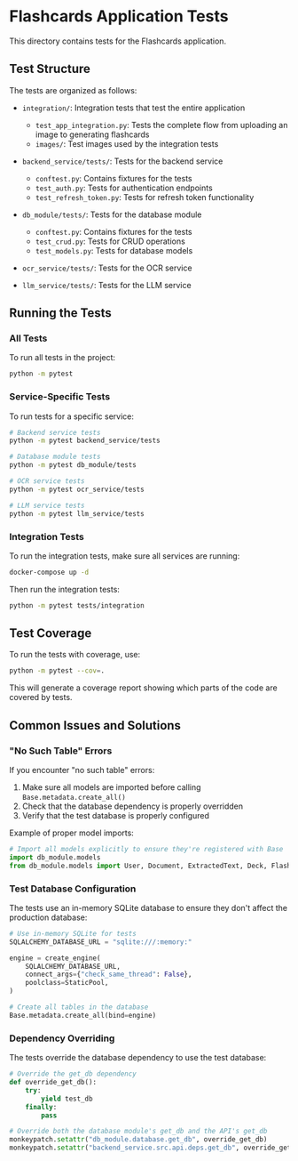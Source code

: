 # Flashcards Application Tests

This directory contains tests for the Flashcards application.

## Test Structure

The tests are organized as follows:

- `integration/`: Integration tests that test the entire application
  - `test_app_integration.py`: Tests the complete flow from uploading an image to generating flashcards
  - `images/`: Test images used by the integration tests

- `backend_service/tests/`: Tests for the backend service
  - `conftest.py`: Contains fixtures for the tests
  - `test_auth.py`: Tests for authentication endpoints
  - `test_refresh_token.py`: Tests for refresh token functionality

- `db_module/tests/`: Tests for the database module
  - `conftest.py`: Contains fixtures for the tests
  - `test_crud.py`: Tests for CRUD operations
  - `test_models.py`: Tests for database models

- `ocr_service/tests/`: Tests for the OCR service

- `llm_service/tests/`: Tests for the LLM service

## Running the Tests

### All Tests

To run all tests in the project:

```bash
python -m pytest
```

### Service-Specific Tests

To run tests for a specific service:

```bash
# Backend service tests
python -m pytest backend_service/tests

# Database module tests
python -m pytest db_module/tests

# OCR service tests
python -m pytest ocr_service/tests

# LLM service tests
python -m pytest llm_service/tests
```

### Integration Tests

To run the integration tests, make sure all services are running:

```bash
docker-compose up -d
```

Then run the integration tests:

```bash
python -m pytest tests/integration
```

## Test Coverage

To run the tests with coverage, use:

```bash
python -m pytest --cov=.
```

This will generate a coverage report showing which parts of the code are covered by tests.

## Common Issues and Solutions

### "No Such Table" Errors

If you encounter "no such table" errors:

1. Make sure all models are imported before calling `Base.metadata.create_all()`
2. Check that the database dependency is properly overridden
3. Verify that the test database is properly configured

Example of proper model imports:

```python
# Import all models explicitly to ensure they're registered with Base
import db_module.models
from db_module.models import User, Document, ExtractedText, Deck, Flashcard, RefreshToken, StudySession, StudyRecord
```

### Test Database Configuration

The tests use an in-memory SQLite database to ensure they don't affect the production database:

```python
# Use in-memory SQLite for tests
SQLALCHEMY_DATABASE_URL = "sqlite:///:memory:"

engine = create_engine(
    SQLALCHEMY_DATABASE_URL,
    connect_args={"check_same_thread": False},
    poolclass=StaticPool,
)

# Create all tables in the database
Base.metadata.create_all(bind=engine)
```

### Dependency Overriding

The tests override the database dependency to use the test database:

```python
# Override the get_db dependency
def override_get_db():
    try:
        yield test_db
    finally:
        pass

# Override both the database module's get_db and the API's get_db
monkeypatch.setattr("db_module.database.get_db", override_get_db)
monkeypatch.setattr("backend_service.src.api.deps.get_db", override_get_db)
```
